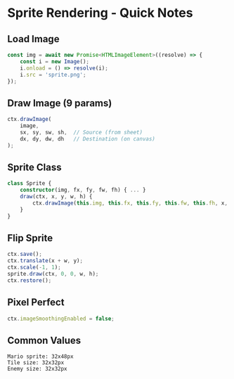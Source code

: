 # Sprite Rendering - Quick Notes

## Load Image

```typescript
const img = await new Promise<HTMLImageElement>((resolve) => {
    const i = new Image();
    i.onload = () => resolve(i);
    i.src = 'sprite.png';
});
```

## Draw Image (9 params)

```typescript
ctx.drawImage(
    image,
    sx, sy, sw, sh,  // Source (from sheet)
    dx, dy, dw, dh   // Destination (on canvas)
);
```

## Sprite Class

```typescript
class Sprite {
    constructor(img, fx, fy, fw, fh) { ... }
    draw(ctx, x, y, w, h) {
        ctx.drawImage(this.img, this.fx, this.fy, this.fw, this.fh, x, y, w, h);
    }
}
```

## Flip Sprite

```typescript
ctx.save();
ctx.translate(x + w, y);
ctx.scale(-1, 1);
sprite.draw(ctx, 0, 0, w, h);
ctx.restore();
```

## Pixel Perfect

```typescript
ctx.imageSmoothingEnabled = false;
```

## Common Values

```
Mario sprite: 32x48px
Tile size: 32x32px
Enemy size: 32x32px
```

